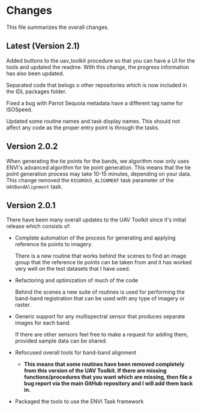 # Changes

This file summarizes the overall changes.

## Latest (Version 2.1)

Added buttons to the uav_toolkit procedure so that you can have a UI for the tools and updated the readme. With this change, the progress information has also been updated.

Separated code that belogs o other repositories which is now included in the IDL packages folder.

Fixed a bug with Parrot Sequoia metadata have a different tag name for ISOSpeed.

Updated some routine names and task display names. This should not affect any code as the proper entry point is through the tasks. 


## Version 2.0.2

When generating the tie points for the bands, we algorithm now only uses ENVI's advanced algorithm for tie point generation. This means that the tie point generation process may take 10-15 minutes, depending on your data. This change removed the `RIGOROUS_ALIGNMENT` task parameter of the `UAVBandAlignment` task.


## Version 2.0.1

There have been many overall updates to the UAV Toolkit since it's initial release which consists of:

- Complete automation of the process for generating and applying reference tie points to imagery.

    There is a new routine that works behind the scenes to find an image group that the reference tie points can be taken from and it has worked very well on the test datasets that I have used.

- Refactoring and optimization of much of the code

    Behind the scenes a new suite of routines is used for performing the band-band registration that can be used with any type of imagery or raster.

- Generic support for any multispectral sensor that produces separate images for each band.

    If there are other sensors feel free to make a request for adding them, provided sample data can be shared.

- Refocused overall tools for band-band alignment 

    - **This means that some routines have been removed completely from this version of the UAV Toolkit. If there are missing functions/procedures that you want which are missing, then file a bug report via the main GitHub repository and I will add them back in.**

- Packaged the tools to use the ENVI Task framework
